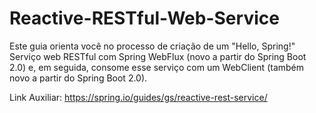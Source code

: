 # Reactive-RESTful-Web-Service
Este guia orienta você no processo de criação de um "Hello, Spring!" Serviço web RESTful com Spring WebFlux (novo a partir do Spring Boot 2.0) e, em seguida, consome esse serviço com um WebClient (também novo a partir do Spring Boot 2.0).

Link Auxiliar: https://spring.io/guides/gs/reactive-rest-service/
